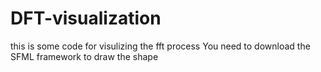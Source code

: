 # DFT-visualization
this is some code for visulizing the fft process
You need to download the SFML framework to draw the shape
